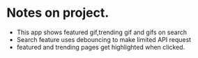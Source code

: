 # Notes on project.
- This app shows featured gif,trending gif and gifs on search
- Search feature uses debouncing to make limited API request
- featured and trending pages get highlighted when clicked.
  